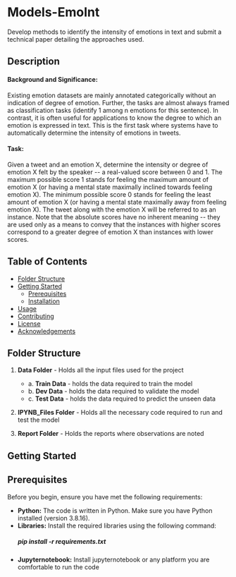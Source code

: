 # Models-EmoInt
Develop methods to identify the intensity of emotions in text and submit a technical paper detailing the approaches used.

## Description
#### Background and Significance: 
Existing emotion datasets are mainly annotated categorically without an indication of degree of emotion. Further, the tasks are almost always framed as classification tasks (identify 1 among n emotions for this sentence). In contrast, it is often useful for applications to know the degree to which an emotion is expressed in text. This is the first task where systems have to automatically determine the intensity of emotions in tweets.

#### Task: 
Given a tweet and an emotion X, determine the intensity or degree of emotion X felt by the speaker -- a real-valued score between 0 and 1. The maximum possible score 1 stands for feeling the maximum amount of emotion X (or having a mental state maximally inclined towards feeling emotion X). The minimum possible score 0 stands for feeling the least amount of emotion X (or having a mental state maximally away from feeling emotion X). The tweet along with the emotion X will be referred to as an instance. Note that the absolute scores have no inherent meaning -- they are used only as a means to convey that the instances with higher scores correspond to a greater degree of emotion X than instances with lower scores.

## Table of Contents
- [Folder Structure](#folder-structure)
- [Getting Started](#getting-started)
  - [Prerequisites](#prerequisites)
  - [Installation](#installation)
- [Usage](#usage)
- [Contributing](#contributing)
- [License](#license)
- [Acknowledgements](#acknowledgements)

## Folder Structure
1. **Data Folder** - Holds all the input files used for the project
    - a. **Train Data** - holds the data required to train the model
    - b. **Dev Data** - holds the data required to validate the model
    - c. **Test Data** - holds the data required to predict the unseen data

2. **IPYNB_Files Folder** - Holds all the necessary code required to run and test the model

3. **Report Folder** - Holds the reports where observations are noted

## Getting Started

## Prerequisites

Before you begin, ensure you have met the following requirements:

- **Python:** The code is written in Python. Make sure you have Python installed (version 3.8.16).
- **Libraries:** Install the required libraries using the following command:
  ##### pip install -r requirements.txt
- **Jupyternotebook:** Install jupyternotebook or any platform you are comfortable to run the code
